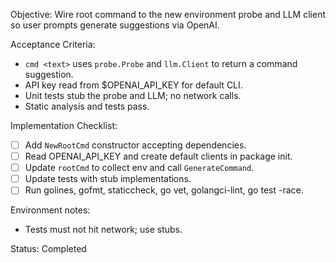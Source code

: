 Objective: Wire root command to the new environment probe and LLM client so user prompts generate suggestions via OpenAI.

Acceptance Criteria:
- `cmd <text>` uses `probe.Probe` and `llm.Client` to return a command suggestion.
- API key read from $OPENAI_API_KEY for default CLI.
- Unit tests stub the probe and LLM; no network calls.
- Static analysis and tests pass.

Implementation Checklist:
- [ ] Add `NewRootCmd` constructor accepting dependencies.
- [ ] Read OPENAI_API_KEY and create default clients in package init.
- [ ] Update `rootCmd` to collect env and call `GenerateCommand`.
- [ ] Update tests with stub implementations.
- [ ] Run golines, gofmt, staticcheck, go vet, golangci-lint, go test -race.

Environment notes:
- Tests must not hit network; use stubs.

Status: Completed
